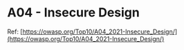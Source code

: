 # A04 - Insecure Design

Ref: [https://owasp.org/Top10/A04_2021-Insecure_Design/](https://owasp.org/Top10/A04_2021-Insecure_Design/)